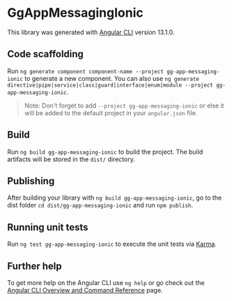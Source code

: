 # GgAppMessagingIonic

This library was generated with [Angular CLI](https://github.com/angular/angular-cli) version 13.1.0.

## Code scaffolding

Run `ng generate component component-name --project gg-app-messaging-ionic` to generate a new component. You can also use `ng generate directive|pipe|service|class|guard|interface|enum|module --project gg-app-messaging-ionic`.
> Note: Don't forget to add `--project gg-app-messaging-ionic` or else it will be added to the default project in your `angular.json` file. 

## Build

Run `ng build gg-app-messaging-ionic` to build the project. The build artifacts will be stored in the `dist/` directory.

## Publishing

After building your library with `ng build gg-app-messaging-ionic`, go to the dist folder `cd dist/gg-app-messaging-ionic` and run `npm publish`.

## Running unit tests

Run `ng test gg-app-messaging-ionic` to execute the unit tests via [Karma](https://karma-runner.github.io).

## Further help

To get more help on the Angular CLI use `ng help` or go check out the [Angular CLI Overview and Command Reference](https://angular.io/cli) page.
